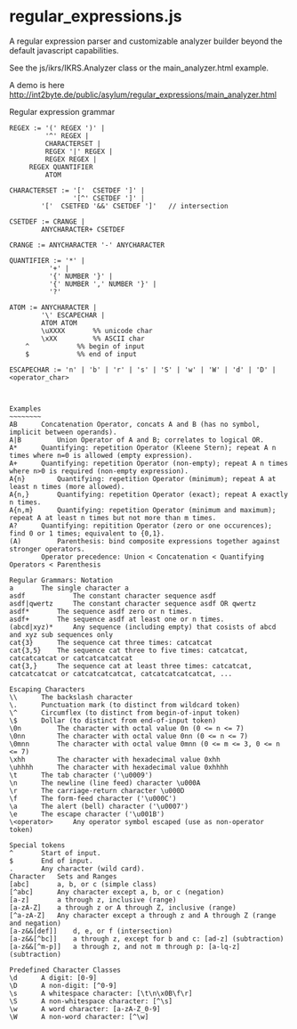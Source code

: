 regular_expressions.js
======================

A regular expression parser and customizable analyzer builder beyond 
the default javascript capabilities.

See the js/ikrs/IKRS.Analyzer class or the main_analyzer.html example.

A demo is here 
http://int2byte.de/public/asylum/regular_expressions/main_analyzer.html



Regular expression grammar
~~~~~~~~~~~~~~~~~~~~~~~~~~
REGEX := '(' REGEX ')' |
      	 '^' REGEX |
         CHARACTERSET |
         REGEX '|' REGEX |
         REGEX REGEX |
	 REGEX QUANTIFIER
         ATOM

CHARACTERSET := '['  CSETDEF ']' |
      	     	'[^' CSETDEF ']' |
		'['  CSETFED '&&' CSETDEF ']'   // intersection

CSETDEF := CRANGE |
	    ANYCHARACTER+ CSETDEF

CRANGE := ANYCHARACTER '-' ANYCHARACTER

QUANTIFIER := '*' | 
	      '+' |
	      '{' NUMBER '}' |
	      '{' NUMBER ',' NUMBER '}' |
	      '?'

ATOM := ANYCHARACTER |
        '\' ESCAPECHAR |
        ATOM ATOM
        \uXXXX       %% unicode char
        \xXX         %% ASCII char
	^            %% begin of input
	$            %% end of input

ESCAPECHAR := 'n' | 'b' | 'r' | 's' | 'S' | 'w' | 'W' | 'd' | 'D' | <operator_char>



Examples
~~~~~~~~
AB		Concatenation Operator, concats A and B (has no symbol, implicit between operands).
A|B 		Union Operator of A and B; correlates to logical OR.
A* 		Quantifying: repetition Operator (Kleene Stern); repeat A n times where n=0 is allowed (empty expression).
A+ 		Quantifying: repetition Operator (non-empty); repeat A n times where n>0 is required (non-empty expression).
A{n} 		Quantifying: repetition Operator (minimum); repeat A at least n times (more allowed).
A{n,} 		Quantifying: repetition Operator (exact); repeat A exactly n times.
A{n,m} 		Quantifying: repetition Operator (minimum and maximum); repeat A at least n times but not more than m times.
A?		Quantifying: repitition Operator (zero or one occurences); find 0 or 1 times; equivalent to {0,1}.
(A) 		Parenthesis: bind composite expressions together against stronger operators.
		Operator precedence: Union < Concatenation < Quantifying Operators < Parenthesis

Regular Grammars: Notation
a 		The single character a
asdf 	    	The constant character sequence asdf
asdf|qwertz 	The constant character sequence asdf OR qwertz
asdf* 		The sequence asdf zero or n times.
asdf+ 		The sequence asdf at least one or n times.
(abcd|xyz)* 	Any sequence (including empty) that cosists of abcd and xyz sub sequences only
cat{3} 		The sequence cat three times: catcatcat
cat{3,5} 	The sequence cat three to five times: catcatcat, catcatcatcat or catcatcatcatcat
cat{3,} 	The sequence cat at least three times: catcatcat, catcatcatcat or catcatcatcatcat, catcatcatcatcatcat, ...

Escaping Characters
\\		The backslash character
\. 		Punctuation mark (to distinct from wildcard token)
\^ 		Circumflex (to distinct from begin-of-input token)
\$ 		Dollar (to distinct from end-of-input token)
\0n 		The character with octal value 0n (0 <= n <= 7)
\0nn 		The character with octal value 0nn (0 <= n <= 7)
\0mnn 		The character with octal value 0mnn (0 <= m <= 3, 0 <= n <= 7)
\xhh 		The character with hexadecimal value 0xhh
\uhhhh 		The character with hexadecimal value 0xhhhh
\t 		The tab character ('\u0009')
\n 		The newline (line feed) character \u000A
\r 		The carriage-return character \u000D
\f 		The form-feed character ('\u000C')
\a 		The alert (bell) character ('\u0007')
\e 		The escape character ('\u001B')
\<operator> 	Any operator symbol escaped (use as non-operator token)

Special tokens
^		Start of input.
$ 		End of input.
. 		Any character (wild card).
Character 	Sets and Ranges
[abc] 		a, b, or c (simple class)
[^abc] 		Any character except a, b, or c (negation)
[a-z] 		a through z, inclusive (range)
[a-zA-Z] 	a through z or A through Z, inclusive (range)
[^a-zA-Z] 	Any character except a through z and A through Z (range and negation)
[a-z&&[def]] 	d, e, or f (intersection)
[a-z&&[^bc]] 	a through z, except for b and c: [ad-z] (subtraction)
[a-z&&[^m-p]] 	a through z, and not m through p: [a-lq-z](subtraction)

Predefined Character Classes
\d 	   	A digit: [0-9]
\D 		A non-digit: [^0-9]
\s 		A whitespace character: [\t\n\x0B\f\r]
\S 		A non-whitespace character: [^\s]
\w 		A word character: [a-zA-Z_0-9]
\W 		A non-word character: [^\w]





	




